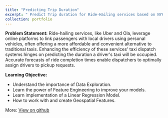 ```yaml
---
title: "Predicting Trip Duration"
excerpt: " Predict Trip duration for Ride-Hailing services based on NYC Datset using Linear Regression. 1<br/><img src='/images/500x300.png'>"
collection: portfolio
---
```


**Problem Statement:**
Ride-hailing services, like Uber and Ola, leverage online platforms to link passengers with local drivers using personal vehicles, often offering a more affordable and convenient alternative to traditional
taxis. Enhancing the efficiency of these services' taxi dispatch systems hinges on predicting the duration a driver's taxi will be occupied. Accurate forecasts of ride completion times enable dispatchers to optimally assign drivers to pickup requests.

**Learning Objective:**
<ul>
<li>Understand the importance of Data Exploration.</li>
<li>Learn the power of Feature Engineering to improve your models.</li>
<li>Learn implementation of a Linear Regression Model.</li>
<li>How to work with and create Geospatial Features.</li>
</ul>

More: [View on github](https://github.com/Coolinglass/Applied-Machine-Learning-Projects/blob/master/Lokesh_NYC_Prediction.ipynb)
